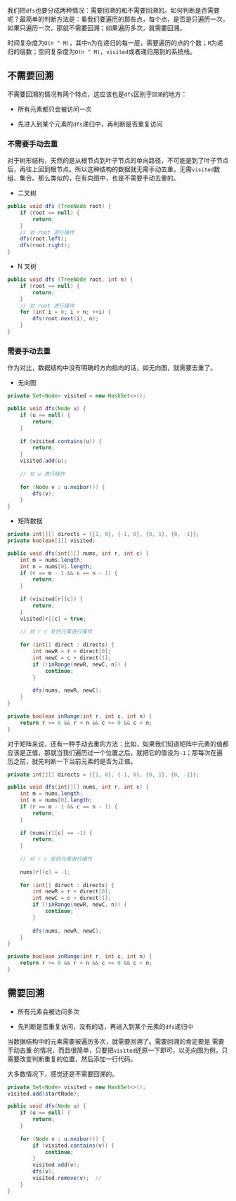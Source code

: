 我们把`dfs`也要分成两种情况：需要回溯的和不需要回溯的。如何判断是否需要呢？最简单的判断方法是：看我们要遍历的那些点，每个点，是否是只遍历一次。如果只遍历一次，那就不需要回溯；如果遍历多次，就需要回溯。

时间复杂度为`O(n ^ M)`，其中`n`为在递归的每一层，需要遍历的点的个数；`M`为递归的层数；空间复杂度为`O(n ^ M)`，`visited`或者递归用到的系统栈。

## 不需要回溯

不需要回溯的情况有两个特点，这应该也是`dfs`区别于`回溯`的地方：

* 所有元素都只会被访问一次

* 先进入到某个元素的`dfs`递归中，再判断是否重复访问

### 不需要手动去重

对于树形结构，天然的是从根节点到叶子节点的单向路径，不可能是到了叶子节点后，再往上回到根节点。所以这种结构的数据就无需手动去重，无需`visited`数组、集合。那么类似的，在有向图中，也是不需要手动去重的。

* 二叉树

```java
public void dfs (TreeNode root) {
    if (root == null) {
        return;
    }
    // 对 root 进行操作
    dfs(root.left);
    dfs(root.right);
}
```

* N 叉树

```java
public void dfs (TreeNode root, int n) {
    if (root == null) {
        return;
    }
    // 对 root 进行操作
    for (int i = 0; i < n; ++i) {
        dfs(root.next(i), n);
    }
}
```

### 需要手动去重

作为对比，数据结构中没有明确的方向指向的话，如无向图，就需要去重了。

* 无向图


```java
private Set<Node> visited = new HashSet<>();

public void dfs(Node u) {
    if (u == null) {
        return;
    }
    
    if (visited.contains(u)) {
        return;
    }
    visited.add(u);
    
    // 对 u 进行操作
    
    for (Node v : u.neibor()) {
        dfs(v);
    }
}
```

* 矩阵数据

```java
private int[][] directs = {{1, 0}, {-1, 0}, {0, 1}, {0, -1}};
private boolean[][] visited;

public void dfs(int[][] nums, int r, int c) {
    int m = nums.length;
    int n = nums[0].length;
    if (r == m - 1 && c == n - 1) {
        return;
    }
    
    if (visited[r][c]) {
        return;
    }
    visited[r][c] = true;
    
    // 对 r c 处的元素进行操作
    
    for (int[] direct : directs) {
        int newR = r + direct[0];
        int newC = c + direct[1];
        if (!inRange(newR, newC, n)) {
            continue;
        }
        
        dfs(nums, newR, newC);
    }
}

private boolean inRange(int r, int c, int n) {
    return r >= 0 && r < n && c >= 0 && c < n;
}
```

对于矩阵来说，还有一种手动去重的方法：比如，如果我们知道矩阵中元素的值都应该是正值，那就当我们遍历过一个位置之后，就把它的值设为`-1`；那每次在遍历之前，就先判断一下当前元素的是否为正值。

```java
private int[][] directs = {{1, 0}, {-1, 0}, {0, 1}, {0, -1}};

public void dfs(int[][] nums, int r, int c) {
    int m = nums.length;
    int n = nums[0].length;
    if (r == m - 1 && c == n - 1) {
        return;
    }
    
    if (nums[r][c] == -1) {
        return;
    }
    
    // 对 r c 处的元素进行操作
    
    nums[r][c] = -1;
    
    for (int[] direct : directs) {
        int newR = r + direct[0];
        int newC = c + direct[1];
        if (!inRange(newR, newC, n)) {
            continue;
        }
        
        dfs(nums, newR, newC);
    }
}

private boolean inRange(int r, int c, int n) {
    return r >= 0 && r < n && c >= 0 && c < n;
}
```

## 需要回溯

* 所有元素会被访问多次

* 先判断是否重复访问，没有的话，再进入到某个元素的`dfs`递归中

当数据结构中的元素需要被遍历多次，就需要回溯了。需要回溯的肯定要是 需要手动去重 的情况，而且很简单，只要把`visited`还原一下即可，以无向图为例，只需要改变判断重复的位置，然后添加一行代码。

大多数情况下，感觉还是不需要回溯的。

```java
private Set<Node> visited = new HashSet<>();
visited.add(startNode);

public void dfs(Node u) {
    if (u == null) {
        return;
    }
    
    for (Node v : u.neibor()) {
        if (visited.contains(v)) {
            continue;
        }
        visited.add(v);
        dfs(v);
        visited.remove(v);  //
    }
}
```
